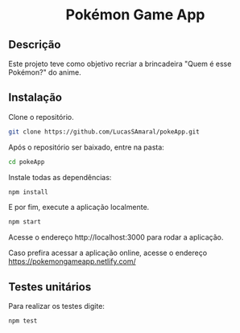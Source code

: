 <h1 align="center">Pokémon Game App</h1>

## Descrição

Este projeto teve como objetivo recriar a brincadeira "Quem é esse Pokémon?" do anime.

## Instalação

Clone o repositório.

```bash
git clone https://github.com/LucasSAmaral/pokeApp.git
```

Após o repositório ser baixado, entre na pasta:

```bash
cd pokeApp
```

Instale todas as dependências:

```bash
npm install
```

E por fim, execute a aplicação localmente.

```bash
npm start
```

Acesse o endereço http://localhost:3000 para rodar a aplicação.

Caso prefira acessar a aplicação online, acesse o endereço https://pokemongameapp.netlify.com/

## Testes unitários

Para realizar os testes digite:

```bash
npm test
```
